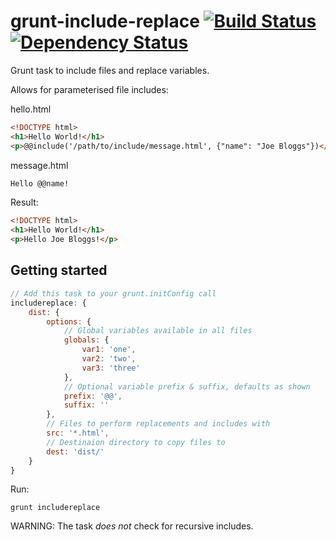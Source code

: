 grunt-include-replace [![Build Status](https://travis-ci.org/alanshaw/grunt-include-replace.png)](https://travis-ci.org/alanshaw/grunt-include-replace) [![Dependency Status](http://david-dm.org/alanshaw/grunt-include-replace.png)](http://david-dm.org/alanshaw/grunt-include-replace)
=====================

Grunt task to include files and replace variables.

Allows for parameterised file includes:
 
hello.html

```html
<!DOCTYPE html>
<h1>Hello World!</h1>
<p>@@include('/path/to/include/message.html', {"name": "Joe Bloggs"})</p>
```

message.html

```html
Hello @@name!
```

Result:

```html
<!DOCTYPE html>
<h1>Hello World!</h1>
<p>Hello Joe Bloggs!</p>
```

Getting started
---------------

```javascript
// Add this task to your grunt.initConfig call
includereplace: {
	dist: {
		options: {
			// Global variables available in all files
			globals: {
				var1: 'one',
				var2: 'two',
				var3: 'three'
			},
			// Optional variable prefix & suffix, defaults as shown
			prefix: '@@',
			suffix: ''
		},
		// Files to perform replacements and includes with
		src: '*.html',
		// Destinaion directory to copy files to
		dest: 'dist/'
	}
}
```

Run:

	grunt includereplace

WARNING: The task _does not_ check for recursive includes.